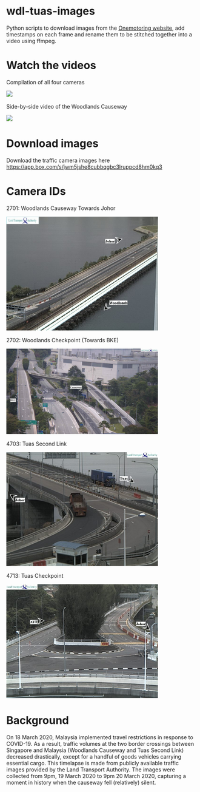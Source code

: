 # wdl-tuas-images
Python scripts to download images from the [Onemotoring website](https://www.onemotoring.com.sg/content/onemotoring/home/driving/traffic_information/traffic-cameras/woodlands.html), add timestamps on each frame and rename them to be stitched together into a video using ffmpeg.

# Watch the videos
Compilation of all four cameras

[![](https://img.youtube.com/vi/EzHAmMd8jGg/0.jpg)](https://www.youtube.com/watch?v=EzHAmMd8jGg)

Side-by-side video of the Woodlands Causeway

[![](https://img.youtube.com/vi/AnGHnB1fAio/0.jpg)](https://www.youtube.com/watch?v=AnGHnB1fAio)

# Download images
Download the traffic camera images here
https://app.box.com/s/jwm5jshe8cubbqgbc3lruppcd8hm0kq3

# Camera IDs
2701: Woodlands Causeway Towards Johor

<img src=2701_1200_20200320120200_0331e7.jpg width=400>

2702: Woodlands Checkpoint (Towards BKE)

<img src=2702_1200_20200320120300_fb2904.jpg width=400>

4703: Tuas Second Link

<img src=4703_1200_20200320120200_4b0020.jpg width=400>

4713: Tuas Checkpoint

<img src=4713_1200_20200320120200_3a317e.jpg width=400>

# Background
On 18 March 2020, Malaysia implemented travel restrictions in response to COVID-19. As a result, traffic volumes at the two border crossings between Singapore and Malaysia (Woodlands Causeway and Tuas Second Link) decreased drastically, except for a handful of goods vehicles carrying essential cargo. This timelapse is made from publicly available traffic images provided by the Land Transport Authority. The images were collected from 9pm, 19 March 2020 to 9pm 20 March 2020, capturing a moment in history when the causeway fell (relatively) silent.
